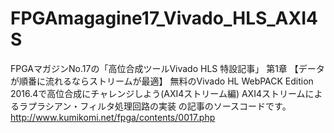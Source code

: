 # FPGAmagagine17_Vivado_HLS_AXI4S

FPGAマガジンNo.17の「高位合成ツールVivado HLS 特設記事」
第1章
【データが順番に流れるならストリームが最適】
無料のVivado HL WebPACK Edition 2016.4で高位合成にチャレンジしよう(AXI4ストリーム編)
AXI4ストリームによるラプラシアン・フィルタ処理回路の実装
の記事のソースコードです。
http://www.kumikomi.net/fpga/contents/0017.php
